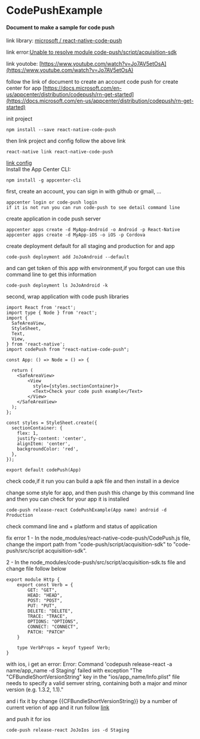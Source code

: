 # CodePushExample
#### Document to make a sample for code push
link library: [microsoft
/
react-native-code-push](https://github.com/microsoft/react-native-code-push#how-does-it-work)<br>

link error:[Unable to resolve module code-push/script/acquisition-sdk](https://github.com/microsoft/react-native-code-push/issues/2060)<br>

link youtobe: [https://www.youtube.com/watch?v=Jo7AV5etOsA](https://www.youtube.com/watch?v=Jo7AV5etOsA)<br>

follow the link of document to create an account code push for create center for app [https://docs.microsoft.com/en-us/appcenter/distribution/codepush/rn-get-started](https://docs.microsoft.com/en-us/appcenter/distribution/codepush/rn-get-started)

init project
```
npm install --save react-native-code-push
```
then link project and config follow the above link
```
react-native link react-native-code-push
```
[link config](https://github.com/microsoft/react-native-code-push/blob/master/docs/setup-android.md)<br>
Install the App Center CLI: 
```
npm install -g appcenter-cli
```
first, create an account, you can sign in with github or gmail, ...
```
appcenter login or code-push login
if it is not run you can run code-push to see detail command line
```

create application in code push server
```
appcenter apps create -d MyApp-Android -o Android -p React-Native
appcenter apps create -d MyApp-iOS -o iOS -p Cordova
```
create deployment default for all staging and production for and app

```
code-push deployment add JoJoAndroid --default
```

and can get token of this app with environment,if you forgot can use this command line to get this information

```
code-push deployment ls JoJoAndroid -k
```

second, wrap application with code push libraries
```
import React from 'react';
import type { Node } from 'react';
import {
  SafeAreaView,
  StyleSheet,
  Text,
  View,
} from 'react-native';
import codePush from "react-native-code-push";

const App: () => Node = () => {

  return (
    <SafeAreaView>
        <View
          style={styles.sectionContainer}>
          <Text>Check your code push example</Text>
        </View>
    </SafeAreaView>
  );
};

const styles = StyleSheet.create({
  sectionContainer: {
    flex: 1,
    justify-content: 'center',
    alignItem: 'center',
    backgroundColor: 'red',
  },
});

export default codePush(App)
```

check code,if it run you can build a apk file and then install in a device

change some style for app, and then push this change by this command line
and then you can check for your app it is installed

```
code-push release-react CodePushExample(App name) android -d Production
```

check command line and + platform and status of application

fix error
1 - In the node_modules/react-native-code-push/CodePush.js file, change the import path from "code-push/script/acquisition-sdk" to "code-push/src/script acquisition-sdk".

2 - In the node_modules/code-push/src/script/acquisition-sdk.ts file
and change file follow below

```
export module Http {
    export const Verb = {
        GET: "GET",
        HEAD: "HEAD",
        POST: "POST",
        PUT: "PUT",
        DELETE: "DELETE",
        TRACE: "TRACE",
        OPTIONS: "OPTIONS",
        CONNECT: "CONNECT",
        PATCH: "PATCH"
    }

    type VerbProps = keyof typeof Verb;
}
```

with ios, i get an error:
Error: Command 'codepush release-react -a name/app_name -d Staging' failed with exception "The "CFBundleShortVersionString" key in the "ios/app_name/Info.plist" file needs to specify a valid semver string, containing both a major and minor version (e.g. 1.3.2, 1.1)."


and i fix it by change {{CFBundleShortVersionString}} by a number of current verion of app and it run follow [link](https://gitmemory.com/issue/microsoft/react-native-code-push/1665/554434822)

and push it for ios
```
code-push release-react JoJoIos ios -d Staging
```